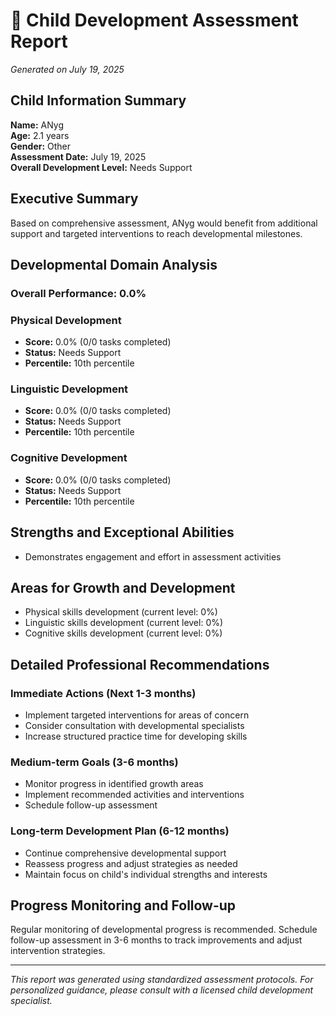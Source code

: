# 🌟 Child Development Assessment Report

*Generated on July 19, 2025*

## Child Information Summary

**Name:** ANyg  
**Age:** 2.1 years  
**Gender:** Other  
**Assessment Date:** July 19, 2025  
**Overall Development Level:** Needs Support

## Executive Summary

Based on comprehensive assessment, ANyg would benefit from additional support and targeted interventions to reach developmental milestones.

## Developmental Domain Analysis

### Overall Performance: 0.0%


### Physical Development
- **Score:** 0.0% (0/0 tasks completed)
- **Status:** Needs Support  
- **Percentile:** 10th percentile

### Linguistic Development
- **Score:** 0.0% (0/0 tasks completed)
- **Status:** Needs Support  
- **Percentile:** 10th percentile

### Cognitive Development
- **Score:** 0.0% (0/0 tasks completed)
- **Status:** Needs Support  
- **Percentile:** 10th percentile


## Strengths and Exceptional Abilities

- Demonstrates engagement and effort in assessment activities

## Areas for Growth and Development  

- Physical skills development (current level: 0%)
- Linguistic skills development (current level: 0%)
- Cognitive skills development (current level: 0%)

## Detailed Professional Recommendations

### Immediate Actions (Next 1-3 months)
- Implement targeted interventions for areas of concern
- Consider consultation with developmental specialists
- Increase structured practice time for developing skills

### Medium-term Goals (3-6 months)
- Monitor progress in identified growth areas
- Implement recommended activities and interventions
- Schedule follow-up assessment

### Long-term Development Plan (6-12 months)
- Continue comprehensive developmental support
- Reassess progress and adjust strategies as needed
- Maintain focus on child's individual strengths and interests

## Progress Monitoring and Follow-up

Regular monitoring of developmental progress is recommended. Schedule follow-up assessment in 3-6 months to track improvements and adjust intervention strategies.

---

*This report was generated using standardized assessment protocols. For personalized guidance, please consult with a licensed child development specialist.*